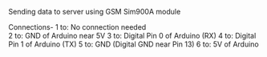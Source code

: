 Sending data to server using GSM Sim900A module


Connections-
1 to: No connection needed <br>
2 to: GND of Arduino near 5V
3 to: Digital Pin 0 of Arduino (RX)
4 to: Digital Pin 1 of Arduino (TX)
5 to: GND (Digital GND near Pin 13)
6 to: 5V of Arduino
